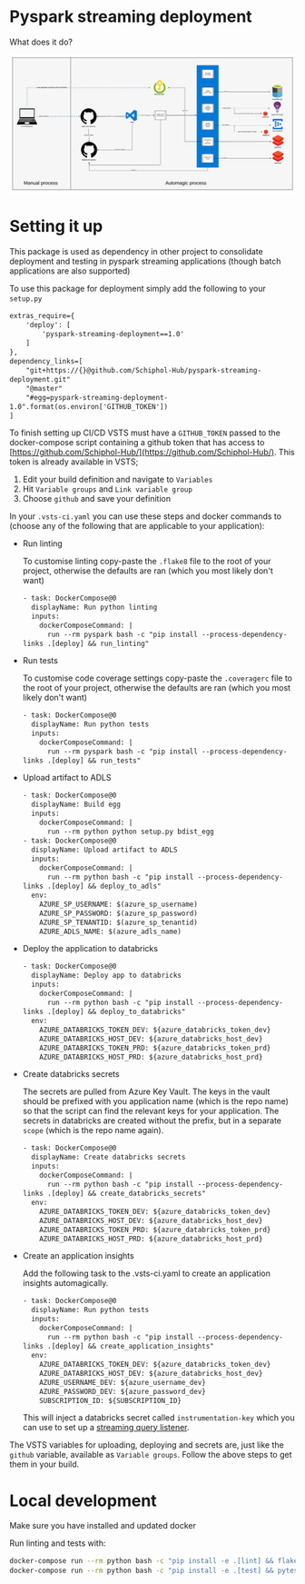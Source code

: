 # Pyspark streaming deployment

What does it do?

![deployment](img/deployment_flow.png)

# Setting it up
This package is used as dependency in other project to consolidate deployment and testing in pyspark streaming applications (though batch applications are also supported)

To use this package for deployment simply add the following to your `setup.py`
```
extras_require={
    'deploy': [
        'pyspark-streaming-deployment==1.0'
    ]
},
dependency_links=[
    "git+https://{}@github.com/Schiphol-Hub/pyspark-streaming-deployment.git"
    "@master"
    "#egg=pyspark-streaming-deployment-1.0".format(os.environ['GITHUB_TOKEN'])
]
```
To finish setting up CI/CD VSTS must have a `GITHUB_TOKEN` passed to the docker-compose script containing a github token that has access to [https://github.com/Schiphol-Hub/](https://github.com/Schiphol-Hub/). This token is already available in VSTS;

1. Edit your build definition and navigate to `Variables`
2. Hit `Variable groups` and `Link variable group`
3. Choose `github` and save your definition

In your `.vsts-ci.yaml` you can use these steps and docker commands to (choose any of the following that are applicable to your application):

* Run linting

    To customise linting copy-paste the `.flake8` file to the root of your project, otherwise the defaults are ran (which you most likely don't want)
    ```
    - task: DockerCompose@0
      displayName: Run python linting
      inputs:
        dockerComposeCommand: |
          run --rm pyspark bash -c "pip install --process-dependency-links .[deploy] && run_linting"
    ```
* Run tests

    To customise code coverage settings copy-paste the `.coveragerc` file to the root of your project, otherwise the defaults are ran (which you most likely don't want)
    ```
    - task: DockerCompose@0
      displayName: Run python tests
      inputs:
        dockerComposeCommand: |
          run --rm pyspark bash -c "pip install --process-dependency-links .[deploy] && run_tests"
    ```
* Upload artifact to ADLS
    ```
    - task: DockerCompose@0
      displayName: Build egg
      inputs:
        dockerComposeCommand: |
          run --rm python python setup.py bdist_egg
    - task: DockerCompose@0
      displayName: Upload artifact to ADLS
      inputs:
        dockerComposeCommand: |
          run --rm python bash -c "pip install --process-dependency-links .[deploy] && deploy_to_adls"
      env:
        AZURE_SP_USERNAME: $(azure_sp_username)
        AZURE_SP_PASSWORD: $(azure_sp_password)
        AZURE_SP_TENANTID: $(azure_sp_tenantid)
        AZURE_ADLS_NAME: $(azure_adls_name)
    ```
    
* Deploy the application to databricks
    ```
    - task: DockerCompose@0
      displayName: Deploy app to databricks
      inputs:
        dockerComposeCommand: |
          run --rm python bash -c "pip install --process-dependency-links .[deploy] && deploy_to_databricks"
      env:
        AZURE_DATABRICKS_TOKEN_DEV: ${azure_databricks_token_dev}
        AZURE_DATABRICKS_HOST_DEV: ${azure_databricks_host_dev}
        AZURE_DATABRICKS_TOKEN_PRD: ${azure_databricks_token_prd}
        AZURE_DATABRICKS_HOST_PRD: ${azure_databricks_host_prd}
    ```
    
* Create databricks secrets
    
    The secrets are pulled from Azure Key Vault. The keys in the vault should be prefixed with you application name (which is the repo name) so that the script can find the relevant keys for your application.
    The secrets in databricks are created without the prefix, but in a separate `scope` (which is the repo name again).
    ```
    - task: DockerCompose@0
      displayName: Create databricks secrets
      inputs:
        dockerComposeCommand: |
          run --rm python bash -c "pip install --process-dependency-links .[deploy] && create_databricks_secrets"
      env:
        AZURE_DATABRICKS_TOKEN_DEV: ${azure_databricks_token_dev}
        AZURE_DATABRICKS_HOST_DEV: ${azure_databricks_host_dev}
        AZURE_DATABRICKS_TOKEN_PRD: ${azure_databricks_token_prd}
        AZURE_DATABRICKS_HOST_PRD: ${azure_databricks_host_prd}
    ```
    
* Create an application insights

    Add the following task to the .vsts-ci.yaml to create an application insights automagically.
    ```
    - task: DockerCompose@0
      displayName: Run python tests
      inputs:
        dockerComposeCommand: |
          run --rm python bash -c "pip install --process-dependency-links .[deploy] && create_application_insights"
      env:
        AZURE_DATABRICKS_TOKEN_DEV: ${azure_databricks_token_dev}
        AZURE_DATABRICKS_HOST_DEV: ${azure_databricks_host_dev}
        AZURE_USERNAME_DEV: ${azure_username_dev}
        AZURE_PASSWORD_DEV: ${azure_password_dev}
        SUBSCRIPTION_ID: ${SUBSCRIPTION_ID}
    ```
    This will inject a databricks secret called `instrumentation-key` which you can use to set up a [streaming query listener](https://github.com/Schiphol-Hub/streaming-query-listener).
    
The VSTS variables for uploading, deploying and secrets are, just like the `github` variable, available as `Variable groups`. Follow the above steps to get them in your build.

# Local development

Make sure you have installed and updated docker

Run linting and tests with:

```bash
docker-compose run --rm python bash -c "pip install -e .[lint] && flake8"
docker-compose run --rm python bash -c "pip install -e .[test] && pytest tests"
```
